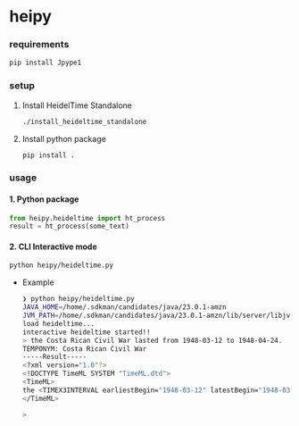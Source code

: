 # heipy

### requirements

```sh
pip install Jpype1
```

### setup

1. Install HeidelTime Standalone

    ```sh
    ./install_heideltime_standalone
    ```

2. Install python package

    ```sh
    pip install .
    ```

### usage

#### 1. Python package

```python
from heipy.heideltime import ht_process
result = ht_process(some_text)
```

#### 2. CLI Interactive mode

```sh
python heipy/heideltime.py
```

- Example

    ```sh
    ❯ python heipy/heideltime.py
    JAVA_HOME=/home/.sdkman/candidates/java/23.0.1-amzn
    JVM_PATH=/home/.sdkman/candidates/java/23.0.1-amzn/lib/server/libjvm.dylib
    load heideltime...
    interactive heideltime started!!
    > the Costa Rican Civil War lasted from 1948-03-12 to 1948-04-24.
    TEMPONYM: Costa Rican Civil War
    -----Result-----
    <?xml version="1.0"?>
    <!DOCTYPE TimeML SYSTEM "TimeML.dtd">
    <TimeML>
    the <TIMEX3INTERVAL earliestBegin="1948-03-12" latestBegin="1948-03-12" earliestEnd="1948-04-24" latestEnd="1948-04-24"><TIMEX3 tid="t100007" type="TEMPONYM" value="1948-04-24">Costa Rican Civil War</TIMEX3></TIMEX3INTERVAL> lasted from <TIMEX3 tid="t1" type="DATE" value="1948-03-12">1948-03-12</TIMEX3> to <TIMEX3 tid="t2" type="DATE" value="1948-04-24">1948-04-24</TIMEX3>.
    </TimeML>

    > 
    ```